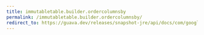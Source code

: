 ```yaml
---
title: immutabletable.builder.ordercolumnsby
permalink: /immutabletable.builder.ordercolumnsby/
redirect_to: https://guava.dev/releases/snapshot-jre/api/docs/com/google/common/collect/ImmutableTable.Builder.html#orderColumnsBy-java.util.Comparator-
---
```

